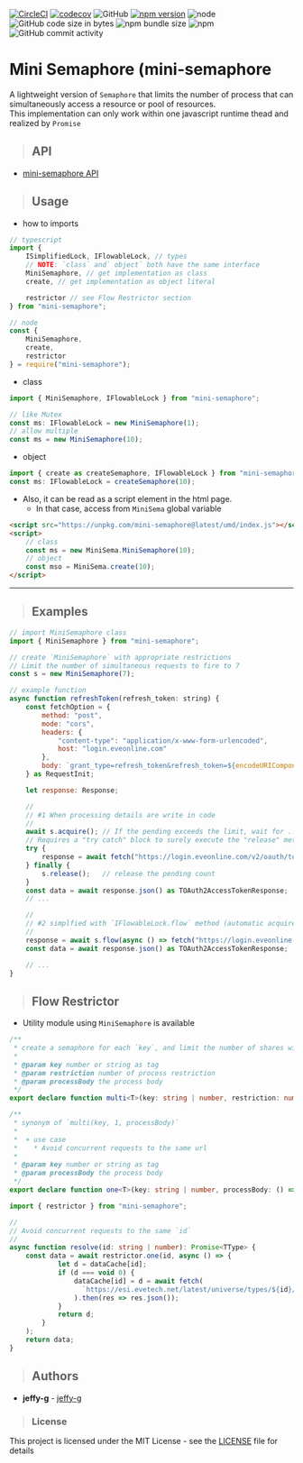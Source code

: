 [![CircleCI](https://circleci.com/gh/jeffy-g/mini-semaphore/tree/master.svg?style=svg)](https://circleci.com/gh/jeffy-g/mini-semaphore/tree/master)
[![codecov](https://codecov.io/gh/jeffy-g/mini-semaphore/graph/badge.svg?token=SEEIAGR8HW)](https://codecov.io/gh/jeffy-g/mini-semaphore)
![GitHub](https://img.shields.io/github/license/jeffy-g/mini-semaphore?style=plastic)
[![npm version](https://badge.fury.io/js/mini-semaphore.svg)](https://badge.fury.io/js/mini-semaphore)
![node](https://img.shields.io/node/v/mini-semaphore.svg?style=plastic)
![GitHub code size in bytes](https://img.shields.io/github/languages/code-size/jeffy-g/mini-semaphore.svg?style=plastic)
![npm bundle size](https://img.shields.io/bundlephobia/min/mini-semaphore?style=plastic)
![npm](https://img.shields.io/npm/dm/mini-semaphore.svg?style=plastic)
![GitHub commit activity](https://img.shields.io/github/commit-activity/m/jeffy-g/mini-semaphore.svg?style=plastic)

# Mini Semaphore (mini-semaphore

A lightweight version of `Semaphore` that limits the number of process that can simultaneously access a resource or pool of resources.  
This implementation can only work within one javascript runtime thead and realized by `Promise`

> ## API

  + [mini-semaphore API](./mini-semaphore-api.md)

> ## Usage

  + how to imports

```ts
// typescript
import {
    ISimplifiedLock, IFlowableLock, // types
    // NOTE: `class` and` object` both have the same interface
    MiniSemaphore, // get implementation as class
    create, // get implementation as object literal

    restrictor // see Flow Restrictor section
} from "mini-semaphore";

// node
const {
    MiniSemaphore,
    create,
    restrictor
} = require("mini-semaphore");
```

 + class
```ts
import { MiniSemaphore, IFlowableLock } from "mini-semaphore";

// like Mutex 
const ms: IFlowableLock = new MiniSemaphore(1);
// allow multiple
const ms = new MiniSemaphore(10);
```

 + object
```ts
import { create as createSemaphore, IFlowableLock } from "mini-semaphore";
const ms: IFlowableLock = createSemaphore(10);
```

 + Also, it can be read as a script element in the html page.
   + In that case, access from `MiniSema` global variable

```html
<script src="https://unpkg.com/mini-semaphore@latest/umd/index.js"></script>
<script>
    // class
    const ms = new MiniSema.MiniSemaphore(10);
    // object
    const mso = MiniSema.create(10);
</script>
```
---
> ## Examples

```javascript
// import MiniSemaphore class
import { MiniSemaphore } from "mini-semaphore";

// create `MiniSemaphore` with appropriate restrictions
// Limit the number of simultaneous requests to fire to 7
const s = new MiniSemaphore(7);

// example function
async function refreshToken(refresh_token: string) {
    const fetchOption = {
        method: "post",
        mode: "cors",
        headers: {
            "content-type": "application/x-www-form-urlencoded",
            host: "login.eveonline.com"
        },
        body: `grant_type=refresh_token&refresh_token=${encodeURIComponent(refresh_token)}&client_id=${CLIENT_ID}&code_verifier=${VERIFIER}`
    } as RequestInit;

    let response: Response;

    //
    // #1 When processing details are write in code
    //
    await s.acquire(); // If the pending exceeds the limit, wait for ...
    // Requires a "try catch" block to surely execute the "release" method
    try {
        response = await fetch("https://login.eveonline.com/v2/oauth/token", fetchOption);
    } finally {
        s.release();   // release the pending count
    }
    const data = await response.json() as TOAuth2AccessTokenResponse;
    // ...

    //
    // #2 simplfied with `IFlowableLock.flow` method (automatic acquire/release)
    //
    response = await s.flow(async () => fetch("https://login.eveonline.com/v2/oauth/token", fetchOption));
    const data = await response.json() as TOAuth2AccessTokenResponse;

    // ...
}
```

> ## Flow Restrictor

  + Utility module using `MiniSemaphore` is available

```ts
/**
 * create a semaphore for each `key`, and limit the number of shares with the value of `restriction`
 * 
 * @param key number or string as tag
 * @param restriction number of process restriction
 * @param processBody the process body
 */
export declare function multi<T>(key: string | number, restriction: number, processBody: () => Promise<T>): Promise<T>;

/**
 * synonym of `multi(key, 1, processBody)`
 * 
 *  + use case
 *    * Avoid concurrent requests to the same url
 * 
 * @param key number or string as tag
 * @param processBody the process body
 */
export declare function one<T>(key: string | number, processBody: () => Promise<T>): Promise<T>;
```

```ts
import { restrictor } from "mini-semaphore";

//
// Avoid concurrent requests to the same `id`
//
async function resolve(id: string | number): Promise<TType> {
    const data = await restrictor.one(id, async () => {
            let d = dataCache[id];
            if (d === void 0) {
                dataCache[id] = d = await fetch(
                  `https://esi.evetech.net/latest/universe/types/${id}/`)
                ).then(res => res.json());
            }
            return d;
        }
    );
    return data;
}

```
> ## Authors

 + **jeffy-g** - [jeffy-g](https://github.com/jeffy-g)


> ### License

This project is licensed under the MIT License - see the [LICENSE](LICENSE) file for details
